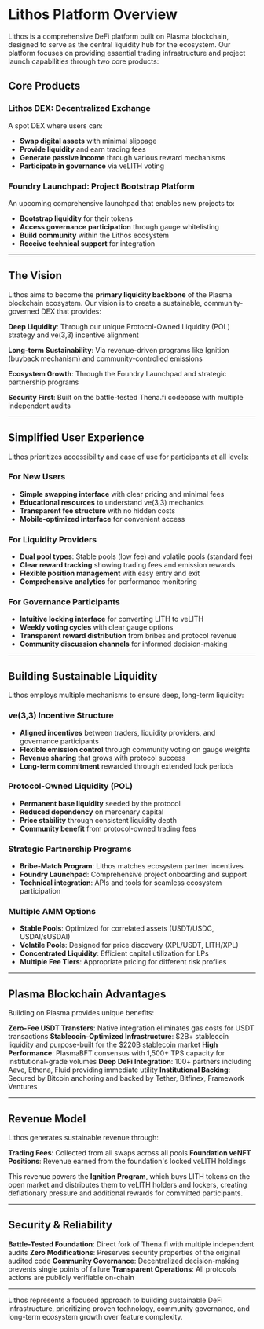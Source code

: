 # Lithos Platform Overview

Lithos is a comprehensive DeFi platform built on Plasma blockchain, designed to serve as the central liquidity hub for the ecosystem. Our platform focuses on providing essential trading infrastructure and project launch capabilities through two core products:

## Core Products

### **Lithos DEX**: Decentralized Exchange
A spot DEX where users can:
- **Swap digital assets** with minimal slippage
- **Provide liquidity** and earn trading fees
- **Generate passive income** through various reward mechanisms
- **Participate in governance** via veLITH voting

### **Foundry Launchpad**: Project Bootstrap Platform
An upcoming comprehensive launchpad that enables new projects to:
- **Bootstrap liquidity** for their tokens
- **Access governance participation** through gauge whitelisting
- **Build community** within the Lithos ecosystem
- **Receive technical support** for integration

---

## The Vision

Lithos aims to become the **primary liquidity backbone** of the Plasma blockchain ecosystem. Our vision is to create a sustainable, community-governed DEX that provides:

**Deep Liquidity**: Through our unique Protocol-Owned Liquidity (POL) strategy and ve(3,3) incentive alignment

**Long-term Sustainability**: Via revenue-driven programs like Ignition (buyback mechanism) and community-controlled emissions

**Ecosystem Growth**: Through the Foundry Launchpad and strategic partnership programs

**Security First**: Built on the battle-tested Thena.fi codebase with multiple independent audits

---

## Simplified User Experience

Lithos prioritizes accessibility and ease of use for participants at all levels:

### **For New Users**
- **Simple swapping interface** with clear pricing and minimal fees
- **Educational resources** to understand ve(3,3) mechanics
- **Transparent fee structure** with no hidden costs
- **Mobile-optimized interface** for convenient access

### **For Liquidity Providers**
- **Dual pool types**: Stable pools (low fee) and volatile pools (standard fee)
- **Clear reward tracking** showing trading fees and emission rewards
- **Flexible position management** with easy entry and exit
- **Comprehensive analytics** for performance monitoring

### **For Governance Participants**
- **Intuitive locking interface** for converting LITH to veLITH
- **Weekly voting cycles** with clear gauge options
- **Transparent reward distribution** from bribes and protocol revenue
- **Community discussion channels** for informed decision-making

---

## Building Sustainable Liquidity

Lithos employs multiple mechanisms to ensure deep, long-term liquidity:

### **ve(3,3) Incentive Structure**
- **Aligned incentives** between traders, liquidity providers, and governance participants
- **Flexible emission control** through community voting on gauge weights
- **Revenue sharing** that grows with protocol success
- **Long-term commitment** rewarded through extended lock periods

### **Protocol-Owned Liquidity (POL)**
- **Permanent base liquidity** seeded by the protocol
- **Reduced dependency** on mercenary capital
- **Price stability** through consistent liquidity depth
- **Community benefit** from protocol-owned trading fees

### **Strategic Partnership Programs**
- **Bribe-Match Program**: Lithos matches ecosystem partner incentives
- **Foundry Launchpad**: Comprehensive project onboarding and support
- **Technical integration**: APIs and tools for seamless ecosystem participation

### **Multiple AMM Options**
- **Stable Pools**: Optimized for correlated assets (USDT/USDC, USDAI/sUSDAI)
- **Volatile Pools**: Designed for price discovery (XPL/USDT, LITH/XPL)
- **Concentrated Liquidity**: Efficient capital utilization for LPs
- **Multiple Fee Tiers**: Appropriate pricing for different risk profiles

---

## Plasma Blockchain Advantages

Building on Plasma provides unique benefits:

**Zero-Fee USDT Transfers**: Native integration eliminates gas costs for USDT transactions
**Stablecoin-Optimized Infrastructure**: $2B+ stablecoin liquidity and purpose-built for the $220B stablecoin market
**High Performance**: PlasmaBFT consensus with 1,500+ TPS capacity for institutional-grade volumes
**Deep DeFi Integration**: 100+ partners including Aave, Ethena, Fluid providing immediate utility
**Institutional Backing**: Secured by Bitcoin anchoring and backed by Tether, Bitfinex, Framework Ventures

---

## Revenue Model

Lithos generates sustainable revenue through:

**Trading Fees**: Collected from all swaps across all pools
**Foundation veNFT Positions**: Revenue earned from the foundation's locked veLITH holdings

This revenue powers the **Ignition Program**, which buys LITH tokens on the open market and distributes them to veLITH holders and lockers, creating deflationary pressure and additional rewards for committed participants.

---

## Security & Reliability

**Battle-Tested Foundation**: Direct fork of Thena.fi with multiple independent audits
**Zero Modifications**: Preserves security properties of the original audited code
**Community Governance**: Decentralized decision-making prevents single points of failure
**Transparent Operations**: All protocols actions are publicly verifiable on-chain

---

Lithos represents a focused approach to building sustainable DeFi infrastructure, prioritizing proven technology, community governance, and long-term ecosystem growth over feature complexity.
